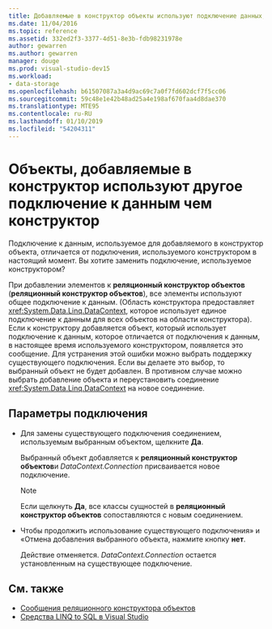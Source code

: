 ```yaml
---
title: Добавляемые в конструктор объекты используют подключение данных, отличное от текущего подключения конструктора
ms.date: 11/04/2016
ms.topic: reference
ms.assetid: 332ed2f3-3377-4d51-8e3b-fdb98231978e
author: gewarren
ms.author: gewarren
manager: douge
ms.prod: visual-studio-dev15
ms.workload:
- data-storage
ms.openlocfilehash: b61507087a3a4d9ac69c7a0f7fd602dcf7f5cc06
ms.sourcegitcommit: 59c48e1e42b48ad25a4e198af670faa4d8dae370
ms.translationtype: MTE95
ms.contentlocale: ru-RU
ms.lasthandoff: 01/10/2019
ms.locfileid: "54204311"
---
```

# <a name="the-objects-you-are-adding-to-the-designer-use-a-different-data-connection-than-the-designer"></a>Объекты, добавляемые в конструктор используют другое подключение к данным чем конструктор

Подключение к данным, используемое для добавляемого в конструктор объекта, отличается от подключения, используемого конструктором в настоящий момент. Вы хотите заменить подключение, используемое конструктором?

При добавлении элементов к **реляционный конструктор объектов** (**реляционный конструктор объектов**), все элементы используют общее подключение к данным. (Область конструктора предоставляет <xref:System.Data.Linq.DataContext>, которое использует единое подключение к данным для всех объектов на области конструктора). Если к конструктору добавляется объект, который использует подключение к данным, которое отличается от подключения к данным, в настоящее время используемого конструктором, появляется это сообщение. Для устранения этой ошибки можно выбрать поддержку существующего подключения. Если вы делаете это выбор, то выбранный объект не будет добавлен. В противном случае можно выбрать добавление объекта и переустановить соединение <xref:System.Data.Linq.DataContext> на новое соединение.

## <a name="connection-options"></a>Параметры подключения

- Для замены существующего подключения соединением, используемым выбранным объектом, щелкните **Да**.

   Выбранный объект добавляется к **реляционный конструктор объектов**и *DataContext.Connection* присваивается новое подключение.

   > [!NOTE]
   > Если щелкнуть **Да**, все классы сущностей в **реляционный конструктор объектов** сопоставляются с новым соединением.

- Чтобы продолжить использование существующего подключения» и «Отмена добавления выбранного объекта, нажмите кнопку **нет**.

   Действие отменяется. *DataContext.Connection* остается установленным на существующее подключение.

## <a name="see-also"></a>См. также

- [Сообщения реляционного конструктора объектов](../data-tools/o-r-designer-messages.md)
- [Средства LINQ to SQL в Visual Studio](../data-tools/linq-to-sql-tools-in-visual-studio2.md)
